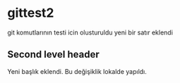 # gittest2
git komutlarının testi icin olusturuldu
yeni bir satır eklendi


## Second level header
Yeni başlık eklendi. Bu değişiklik lokalde yapıldı.
